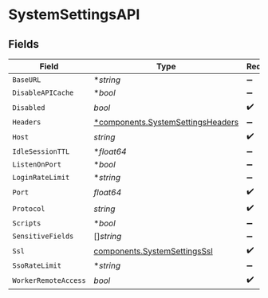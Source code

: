 # SystemSettingsAPI


## Fields

| Field                                                                                 | Type                                                                                  | Required                                                                              | Description                                                                           |
| ------------------------------------------------------------------------------------- | ------------------------------------------------------------------------------------- | ------------------------------------------------------------------------------------- | ------------------------------------------------------------------------------------- |
| `BaseURL`                                                                             | **string*                                                                             | :heavy_minus_sign:                                                                    | N/A                                                                                   |
| `DisableAPICache`                                                                     | **bool*                                                                               | :heavy_minus_sign:                                                                    | N/A                                                                                   |
| `Disabled`                                                                            | *bool*                                                                                | :heavy_check_mark:                                                                    | N/A                                                                                   |
| `Headers`                                                                             | [*components.SystemSettingsHeaders](../../models/components/systemsettingsheaders.md) | :heavy_minus_sign:                                                                    | N/A                                                                                   |
| `Host`                                                                                | *string*                                                                              | :heavy_check_mark:                                                                    | N/A                                                                                   |
| `IdleSessionTTL`                                                                      | **float64*                                                                            | :heavy_minus_sign:                                                                    | N/A                                                                                   |
| `ListenOnPort`                                                                        | **bool*                                                                               | :heavy_minus_sign:                                                                    | N/A                                                                                   |
| `LoginRateLimit`                                                                      | **string*                                                                             | :heavy_minus_sign:                                                                    | N/A                                                                                   |
| `Port`                                                                                | *float64*                                                                             | :heavy_check_mark:                                                                    | N/A                                                                                   |
| `Protocol`                                                                            | *string*                                                                              | :heavy_check_mark:                                                                    | N/A                                                                                   |
| `Scripts`                                                                             | **bool*                                                                               | :heavy_minus_sign:                                                                    | N/A                                                                                   |
| `SensitiveFields`                                                                     | []*string*                                                                            | :heavy_minus_sign:                                                                    | N/A                                                                                   |
| `Ssl`                                                                                 | [components.SystemSettingsSsl](../../models/components/systemsettingsssl.md)          | :heavy_check_mark:                                                                    | N/A                                                                                   |
| `SsoRateLimit`                                                                        | **string*                                                                             | :heavy_minus_sign:                                                                    | N/A                                                                                   |
| `WorkerRemoteAccess`                                                                  | *bool*                                                                                | :heavy_check_mark:                                                                    | N/A                                                                                   |